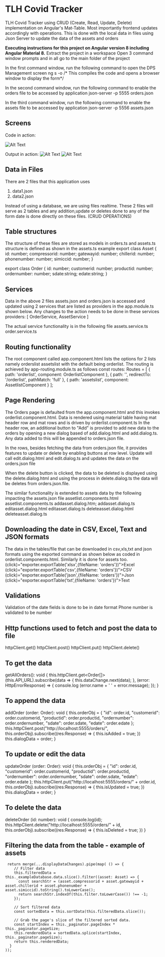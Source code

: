 # TLH Covid Tracker

TLH Covid Tracker using CRUD (Create, Read, Update, Delete) implementation on Angular's Mat-Table. Most importantly frontend updates accordingly
with operations. This is done with the local data in files using Json Server to update the data of the assets and orders

**Executing instructions for this project on Angular version 8 including Angular Material 8.**
Extract the project in a workspace
Open 3 command window prompts and in all go to the main folder of the project

In the first command window, run the following command to open the DPS Management screen
ng s -o  /* This compiles the code and opens a browser window to display the form*/

In the second command window, run the following command to enable the orders file to be accessed by application
json-server -p 5555 orders.json

In the third command window, run the following command to enable the assets file to be accessed by application
json-server -p 5556 assets.json

## Screens

Code in action:

![Alt Text](http://localhost:4200)

Output in action:
![Alt Text](http://localhost:5555/orders)
![Alt Text](http://localhost:5556/assets)

## Data in Files
There are 2 files that this application uses
1. data1.json
2. data2.json

Instead of using a database, we are using files realtime. These 2 files will serve as 2 tables and any addition,update or deletes done to any of the form date is done directly on these files. (CRUD OPERATIONS)

## Table structures
The structure of these files are stored as models in orders.ts and assets.ts
structure is defined as shown in the assets.ts example
export class Asset {
  id: number;
  compressorid: number;
  gatewayid: number;
  chillerid: number;
  phonenumber: number;
  simiccid: number;
}

export class Order {
  id: number;
  customerid: number;
  productid: number;
  ordernumber: number;
  sdate:string;
  edate:string;
}

## Services
Data in the above 2 files assets.json and orders.json is accessed and updated using 2 services that are listed as providers in the  app.module.ts  shown below. Any changes to the action needs to be done in these services
providers: [
    OrderService,
    AssetService
  ]

The actual service functionality is in the following file
assets.service.ts
order.service.ts


## Routing functionality

The root component called app.component.html lists the options for 2 lists namely 
orderslist
assetslist
with the default being orderlist. The routing is achieved by app-routing.module.ts as follows
const routes: Routes = [
  { path: 'orderlist', component: OrderlistComponent },
  { path: '',   redirectTo: '/orderlist', pathMatch: 'full' },
  { path: 'assetslist', component: AssetlistComponent }
 ];

## Page Rendering

The Orders page is defaulted from the app.component.html and this invokes orderlist.component.html.
Data is rendered using material table having mat header row and mat rows and is driven by orderlist.component.ts
In the header row, an additional button to "Add" is provided to add new data to the orders by opening a new dialog based of add.dialog.html and add.dialog.ts. Any data added to this will be appended to orders.json file.

In the rows, besides fetching the data from orders.json file, it provides features to update or delete by enabling buttons at row level. Update will call edit.dialog.html and edit.dialog.ts and updates the data on the orders.json file

When the delete button is clicked, the data to be deleted is displayed using the delete.dialog.html and using the process in delete.dialog.ts the data will be deletes from orders.json.file.

The similar functionality is extended to assets data by the following impacting the assets.json file
assetlist.components.html
assetlist.components.ts
addasset.dialog.htm;
addasset.dialog.ts
editasset.dialog.html
editasset.dialog.ts
deleteasset.dialog.html
deleteasset.dialog.ts

## Downloading the date in CSV, Excel, Text and JSON formats
The data in the tables/file that can be downloaded in csv,xls,txt and json formats using the exported command as shown below as coded in orderlist.components.html. Similarly it is done for assets too.
                   (click)="exporter.exportTable('xlsx',{fileName: 'orders'})">Excel
                   (click)="exporter.exportTable('csv',{fileName: 'orders'})">CSV
                   (click)="exporter.exportTable('json',{fileName: 'orders'})">Json
                   (click)="exporter.exportTable('txt',{fileName: 'orders'})">Text

## Validations
Validation of the date fields is done to be in date format
Phone number is validated to be number


## Http functions used to fetch and post the data to file
httpClient.get()
httpClient.post()
httpClient.put()
httpClient.delete()
 
##   To get the data 
   getAllOrders(): void {
    this.httpClient.get<Order[]>(this.API_URL).subscribe(data => {
        this.dataChange.next(data);
      },
      (error: HttpErrorResponse) => {
      console.log (error.name + ' ' + error.message);
      });
  }


  ## To append the data
addOrder (order: Order): void {
      this.orderObj = {
        "id": order.id,
        "customerid": order.customerid,
        "productid": order.productid,
        "ordernumber": order.ordernumber,
        "sdate": order.sdate,
        "edate": order.edate
      };
      this.httpClient.post("http://localhost:5555/orders/", this.orderObj).subscribe((res:Response) => {
        this.isAdded = true;
      })
    this.dialogData = order;
  }

## To update or edit the data
updateOrder (order: Order): void {
    this.orderObj = {
      "id": order.id,
      "customerid": order.customerid,
      "productid": order.productid,
      "ordernumber": order.ordernumber,
      "sdate": order.sdate,
      "edate": order.edate
    };
    this.httpClient.put("http://localhost:5555/orders/" + order.id, this.orderObj).subscribe((res:Response) => {
        this.isUpdated = true;
      })
    this.dialogData = order;
  }

  ## To delete the data
   deleteOrder (id: number): void {
    console.log(id);
    this.httpClient.delete("http://localhost:5555/orders/" + id, this.orderObj).subscribe((res:Response) => {
        this.isDeleted = true;
      })
  }

  ## Filtering the data from the table - example of assets
     return merge(...displayDataChanges).pipe(map( () => {
        // Filter data
        this.filteredData = this._exampleDatabase.data.slice().filter((asset: Asset) => {	
          const searchStr = (asset.compressorid + asset.gatewayid + asset.chillerid + asset.phonenumber + asset.simiccid).toString().toLowerCase();	
          return searchStr.indexOf(this.filter.toLowerCase()) !== -1;	
        });

        // Sort filtered data
        const sortedData = this.sortData(this.filteredData.slice());

        // Grab the page's slice of the filtered sorted data.
        const startIndex = this._paginator.pageIndex * this._paginator.pageSize;
        this.renderedData = sortedData.splice(startIndex, this._paginator.pageSize);
        return this.renderedData;
      }
    ));